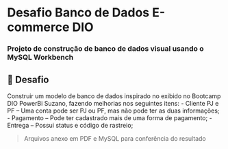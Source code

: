 # Desafio Banco de Dados E-commerce DIO

### Projeto de construção de banco de dados visual usando o MySQL Workbench

## 🥇 Desafio

<p>
Construir um modelo de banco de dados inspirado no exibido no Bootcamp DIO PowerBi Suzano, fazendo 
melhorias nos seguintes itens:
- Cliente PJ e PF – Uma conta pode ser PJ ou PF, mas não pode ter as duas informações;
- Pagamento – Pode ter cadastrado mais de uma forma de pagamento;
- Entrega – Possui status e código de rastreio;
</p>

> Arquivos anexo em PDF e MySQL para conferência do resultado



